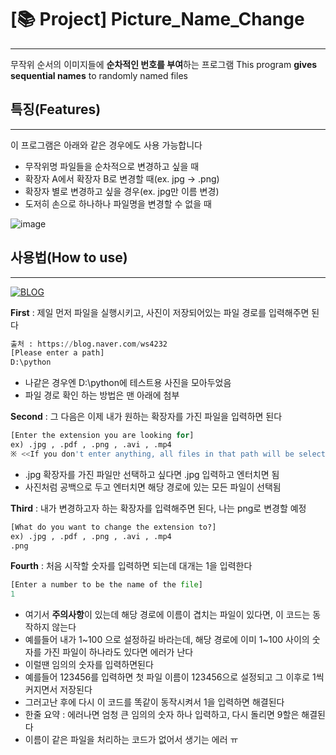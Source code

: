 # [📚 Project] Picture_Name_Change 
---
무작위 순서의 이미지들에 **순차적인 번호를 부여**하는 프로그램
This program **gives sequential names** to randomly named files


## 특징(Features)
---
이 프로그램은 아래와 같은 경우에도 사용 가능합니다
- 무작위명 파일들을 순차적으로 변경하고 싶을 때
-  확장자 A에서 확장자 B로 변경할 때(ex. jpg → .png)
- 확장자 별로 변경하고 싶을 경우(ex. jpg만 이름 변경)
- 도저히 손으로 하나하나 파일명을 변경할 수 없을 때

![image](https://user-images.githubusercontent.com/61686603/134800902-558b34ac-dc02-49b2-b72c-ca4661b54518.png)


## 사용법(How to use)
----
[![BLOG](https://user-images.githubusercontent.com/61686603/134764944-efad448d-6403-4782-a996-b217670a5657.png)](https://blog.naver.com/ws4232/222039746417)


**First** : 제일 먼저 파일을 실행시키고, 사진이 저장되어있는 파일 경로를 입력해주면 된다
``` python
출처 : https://blog.naver.com/ws4232
[Please enter a path]
D:\python
```
- 나같은 경우엔 D:\python에 테스트용 사진을 모아두었음
- 파일 경로 확인 하는 방법은 맨 아래에 첨부

**Second** : 그 다음은 이제 내가 원하는 확장자를 가진 파일을 입력하면 된다
``` python
[Enter the extension you are looking for]
ex) .jpg , .pdf , .png , .avi , .mp4
※ <<If you don't enter anything, all files in that path will be selected>>
```
- .jpg 확장자를 가진 파일만 선택하고 싶다면 .jpg 입력하고 엔터치면 됨
- 사진처럼 공백으로 두고 엔터치면 해당 경로에 있는 모든 파일이 선택됨

**Third** : 내가 변경하고자 하는 확장자를 입력해주면 된다, 나는 png로 변경할 예정
``` python
[What do you want to change the extension to?]
ex) .jpg , .pdf , .png , .avi , .mp4
.png
```

**Fourth** : 처음 시작할 숫자를 입력하면 되는데 대개는 1을 입력한다
``` python
[Enter a number to be the name of the file]
1
```
- 여기서 **주의사항**이 있는데 해당 경로에 이름이 겹치는 파일이 있다면, 이 코드는 동작하지 않는다
- 예를들어 내가 1~100 으로 설정하길 바라는데, 해당 경로에 이미 1~100 사이의 숫자를 가진 파일이 하나라도 있다면 에러가 난다
- 이럴땐 임의의 숫자를 입력하면된다
- 예를들어 123456를 입력하면 첫 파일 이름이 123456으로 설정되고 그 이후로 1씩 커지면서 저장된다
- 그러고난 후에 다시 이 코드를 똑같이 동작시켜서 1을 입력하면 해결된다
- 한줄 요약 : 에러나면 엄청 큰 임의의 숫자 하나 입력하고, 다시 돌리면 9할은 해결된다
- 이름이 같은 파일을 처리하는 코드가 없어서 생기는 에러 ㅠ

